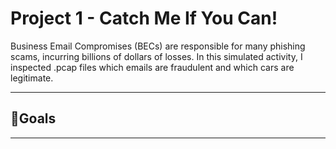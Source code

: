 # Project 1 - Catch Me If You Can!
Business Email Compromises (BECs) are responsible for many phishing scams, incurring billions of dollars of losses. In this simulated activity, I inspected .pcap files which emails are fraudulent and which cars are legitimate.
***
## 🎯Goals
***
